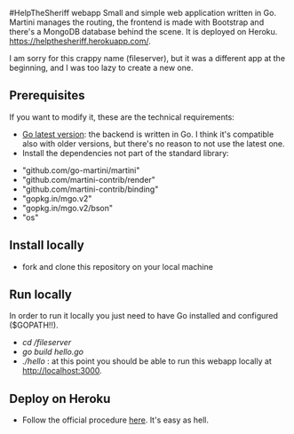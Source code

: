 #HelpTheSheriff webapp
Small and simple web application written in Go. Martini manages the routing, the frontend is made with Bootstrap and there's a MongoDB database behind the scene. It is deployed on Heroku.
https://helpthesheriff.herokuapp.com/.

I am sorry for this crappy name (fileserver), but it was a different app at the beginning, and I was too lazy to create a new one.

## Prerequisites
If you want to modify it, these are the technical requirements:
* [Go latest version](https://golang.org/doc/install): the backend is written in Go. I think it's compatible also with older versions, but there's no reason to not use the latest one.
* Install the dependencies not part of the standard library:
- "github.com/go-martini/martini"
- "github.com/martini-contrib/render"
- "github.com/martini-contrib/binding"
- "gopkg.in/mgo.v2"
- "gopkg.in/mgo.v2/bson"
- "os"

## Install locally
* fork and clone this repository on your local machine

## Run locally
In order to run it locally you just need to have Go installed and configured ($GOPATH!!).
* *cd /fileserver*
* *go build hello.go*
* *./hello* : at this point you should be able to run this webapp locally at [http://localhost:3000](http://localhost:3000).

## Deploy on Heroku
* Follow the official procedure [here](https://toolbelt.heroku.com/). It's easy as hell.